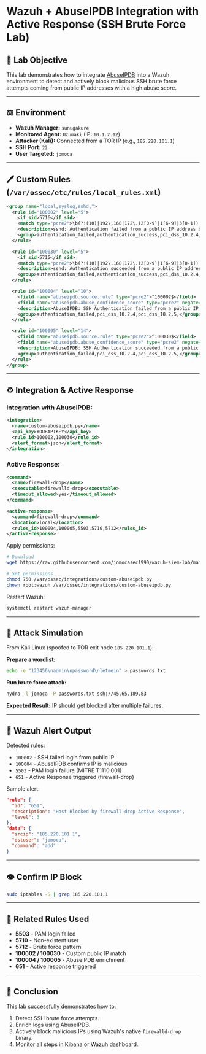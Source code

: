 # Wazuh + AbuseIPDB Integration with Active Response (SSH Brute Force Lab)

## 🔧 Lab Objective

This lab demonstrates how to integrate [AbuseIPDB](https://www.abuseipdb.com/) into a Wazuh environment to detect and actively block malicious SSH brute force attempts coming from public IP addresses with a high abuse score.

---

## ⚖️ Environment

* **Wazuh Manager:** `sunugakure`
* **Monitored Agent:** `Uzumaki` (IP: `10.1.2.12`)
* **Attacker (Kali):** Connected from a TOR IP (e.g., `185.220.101.1`)
* **SSH Port:** `22`
* **User Targeted:** `jomoca`

---

## 🖊️ Custom Rules (`/var/ossec/etc/rules/local_rules.xml`)

```xml
<group name="local,syslog,sshd,">
  <rule id="100002" level="5">
    <if_sid>5716</if_sid>
    <match type="pcre2">\b(?!(10)|192\.168|172\.(2[0-9]|1[6-9]|3[0-1])|(25[6-9]|2[6-9][0-9]|[3-9][0-9][0-9]|99[1-9]))[0-9]{1,3}\.(25[0-5]|2[0-4][0-9]|[01]?[0-9][0-9]?)\.(25[0-5]|2[0-4][0-9]|[01]?[0-9][0-9]?)\.(25[0-5]|2[0-4][0-9]|[01]?[0-9][0-9]?)</match>
    <description>sshd: Authentication failed from a public IP address $(srcip).</description>
    <group>authentication_failed,authentication_success,pci_dss_10.2.4,pci_dss_10.2.5,</group>
  </rule>

  <rule id="100030" level="5">
    <if_sid>5715</if_sid>
    <match type="pcre2">\b(?!(10)|192\.168|172\.(2[0-9]|1[6-9]|3[0-1])|(25[6-9]|2[6-9][0-9]|[3-9][0-9][0-9]|99[1-9]))[0-9]{1,3}\.(25[0-5]|2[0-4][0-9]|[01]?[0-9][0-9]?)\.(25[0-5]|2[0-4][0-9]|[01]?[0-9][0-9]?)\.(25[0-5]|2[0-4][0-9]|[01]?[0-9][0-9]?)</match>
    <description>sshd: Authentication succeeded from a public IP address $(srcip).</description>
    <group>authentication_failed,authentication_success,pci_dss_10.2.4,pci_dss_10.2.5,</group>
  </rule>

  <rule id="100004" level="10">
    <field name="abuseipdb.source.rule" type="pcre2">^100002$</field>
    <field name="abuseipdb.abuse_confidence_score" type="pcre2" negate="yes">^0$</field>
    <description>AbuseIPDB: SSH Authentication failed from a public IP address $(srcip) with $(abuseipdb.abuse_confidence_score)% confidence of abuse.</description>
    <group>authentication_failed,pci_dss_10.2.4,pci_dss_10.2.5,</group>
  </rule>

  <rule id="100005" level="14">
    <field name="abuseipdb.source.rule" type="pcre2">^100030$</field>
    <field name="abuseipdb.abuse_confidence_score" type="pcre2" negate="yes">^0$</field>
    <description>AbuseIPDB: SSH Authentication succeeded from a public IP address $(srcip) with $(abuseipdb.abuse_confidence_score)% confidence of abuse.</description>
    <group>authentication_failed,pci_dss_10.2.4,pci_dss_10.2.5,</group>
  </rule>
</group>
```

---

## ⚙️ Integration & Active Response

### Integration with AbuseIPDB:

```xml
<integration>
  <name>custom-abuseipdb.py</name>
  <api_key>YOURAPIKEY</api_key>
  <rule_id>100002,100030</rule_id>
  <alert_format>json</alert_format>
</integration>
```

### Active Response:

```xml
<command>
  <name>firewall-drop</name>
  <executable>firewalld-drop</executable>
  <timeout_allowed>yes</timeout_allowed>
</command>

<active-response>
  <command>firewall-drop</command>
  <location>local</location>
  <rules_id>100004,100005,5503,5710,5712</rules_id>
</active-response>
```

Apply permissions:

```bash
# Download
wget https://raw.githubusercontent.com/jomocasec1990/wazuh-siem-lab/main/10-AbuseIPDB-Wazuh-ActiveResponse/AbuseIPDB-Script/custom-abuseipdb.py

# Set permissions
chmod 750 /var/ossec/integrations/custom-abuseipdb.py
chown root:wazuh /var/ossec/integrations/custom-abuseipdb.py
```

Restart Wazuh:

```bash
systemctl restart wazuh-manager
```

---

## 🥷 Attack Simulation

From Kali Linux (spoofed to TOR exit node `185.220.101.1`):

**Prepare a wordlist:**

```bash
echo -e "123456\nadmin\npassword\nletmein" > passwords.txt
```

**Run brute force attack:**

```bash
hydra -l jomoca -P passwords.txt ssh://45.65.189.83
```

**Expected Result:** IP should get blocked after multiple failures.

---

## 🔎 Wazuh Alert Output

Detected rules:

* `100002` - SSH failed login from public IP
* `100004` - AbuseIPDB confirms IP is malicious
* `5503` - PAM login failure (MITRE T1110.001)
* `651` - Active Response triggered (firewall-drop)

Sample alert:

```json
"rule": {
  "id": "651",
  "description": "Host Blocked by firewall-drop Active Response",
  "level": 3
},
"data": {
  "srcip": "185.220.101.1",
  "dstuser": "jomoca",
  "command": "add"
}
```

---

## 👁️ Confirm IP Block

```bash
sudo iptables -S | grep 185.220.101.1
```

---

## 📄 Related Rules Used

* **5503** - PAM login failed
* **5710** - Non-existent user
* **5712** - Brute force pattern
* **100002 / 100030** - Custom public IP match
* **100004 / 100005** - AbuseIPDB enrichment
* **651** - Active response triggered

---

## 🌟 Conclusion

This lab successfully demonstrates how to:

1. Detect SSH brute force attempts.
2. Enrich logs using AbuseIPDB.
3. Actively block malicious IPs using Wazuh's native `firewalld-drop` binary.
4. Monitor all steps in Kibana or Wazuh dashboard.
